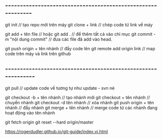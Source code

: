 ## ------------------------------------------------------------

git init // tạo repo mới trên máy
git clone + link // chép code từ link về máy

git add + tên file // hoặc
git add . // để thêm tất cả vào chỉ mục
git commit -m "nội dung commit" // đưa các file đã add vào head.

git push origin + tên nhánh // đẩy code lên
git remote add origin link // map code trên máy và link trên github

## -------------------------------------------------------------

git pull // update code về tương tự như update - svn nè

git checkout -b + tên nhánh // tạo nhánh mới
git checkout + tên nhánh // chuyển nhánh
git checkout -d tên nhánh // xóa nhánh
git push origin + tên nhánh // đẩy nhánh
git merge + tên nhánh // merge code từ các nhánh đang hoạt động vào tên nhánh

git fetch origin
git reset --hard origin/master

https://rogerdudler.github.io/git-guide/index.vi.html
